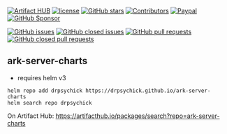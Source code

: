 [![Artifact HUB](https://img.shields.io/endpoint?url=https://artifacthub.io/badge/repository/ark-server-charts)](https://artifacthub.io/packages/search?repo=ark-server-charts)
[![license](https://img.shields.io/github/license/drpsychick/ark-server-charts.svg)](https://github.com/drpsychick/ark-server-charts/blob/master/LICENSE)
[![GitHub stars](https://img.shields.io/github/stars/drpsychick/ark-server-charts.svg)](https://github.com/drpsychick/ark-server-charts)
[![Contributors](https://img.shields.io/github/contributors/drpsychick/ark-server-charts.svg)](https://github.com/drpsychick/ark-server-charts/graphs/contributors)
[![Paypal](https://img.shields.io/badge/donate-paypal-00457c.svg?logo=paypal)](https://www.paypal.com/cgi-bin/webscr?cmd=_s-xclick&hosted_button_id=FTXDN7LCDWUEA&source=url)
[![GitHub Sponsor](https://img.shields.io/badge/github-sponsor-blue?logo=github)](https://github.com/sponsors/DrPsychick)

[![GitHub issues](https://img.shields.io/github/issues/drpsychick/ark-server-charts.svg)](https://github.com/drpsychick/ark-server-charts/issues)
[![GitHub closed issues](https://img.shields.io/github/issues-closed/drpsychick/ark-server-charts.svg)](https://github.com/drpsychick/ark-server-charts/issues?q=is%3Aissue+is%3Aclosed)
[![GitHub pull requests](https://img.shields.io/github/issues-pr/drpsychick/ark-server-charts.svg)](https://github.com/drpsychick/ark-server-charts/pulls)
[![GitHub closed pull requests](https://img.shields.io/github/issues-pr-closed/drpsychick/ark-server-charts.svg)](https://github.com/drpsychick/ark-server-charts/pulls?q=is%3Apr+is%3Aclosed)

## ark-server-charts
* requires helm v3

```shell script
helm repo add drpsychick https://drpsychick.github.io/ark-server-charts
helm search repo drpsychick
```

On Artifact Hub: https://artifacthub.io/packages/search?repo=ark-server-charts